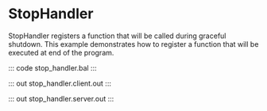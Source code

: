 # StopHandler

StopHandler registers a function that will be called during graceful shutdown.
This example demonstrates how to register a function that will be executed at end of the program.

::: code stop_handler.bal :::

::: out stop_handler.client.out :::

::: out stop_handler.server.out :::
